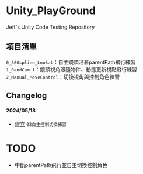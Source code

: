  # Unity_PlayGround
 Jeff's Unity Code Testing Repository

 ## 項目清單
 
 `0_360spline_Lookat`：自主鏡頭沿著parentPath飛行練習 <br>
 `1_RandCam 1`：鏡頭視角跟隨物件、動態更新視點飛行練習 <br>
 `2_Manual_MoveControl`：切換視角與控制角色練習 <br>
 ## Changelog

 #### 2024/05/18
 - 建立 `02自主控制切換練習`

  # TODO
   - 中斷parentPath飛行並自主切換控制角色